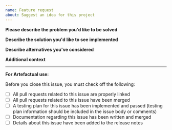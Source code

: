 ```yaml
---
name: Feature request
about: Suggest an idea for this project
---
```


<!--- If this issue relates to a security vulnerability in Archivematica or any of the related repositories, DO NOT file the issue here. Please see the security policy at https://github.com/archivematica/Issues/security for information on how to safely report a security vulnerability. --->

<!--- Please title your issue as a problem statement, starting with "Problem:". Check existing issues for examples. --->

**Please describe the problem you'd like to be solved**


**Describe the solution you'd like to see implemented**


**Describe alternatives you've considered**


**Additional context**


---

**For Artefactual use:**

Before you close this issue, you must check off the following:

- [ ] All pull requests related to this issue are properly linked
- [ ] All pull requests related to this issue have been merged
- [ ] A testing plan for this issue has been implemented and passed (testing plan information should be included in the issue body or comments)
- [ ] Documentation regarding this issue has been written and merged
- [ ] Details about this issue have been added to the release notes
